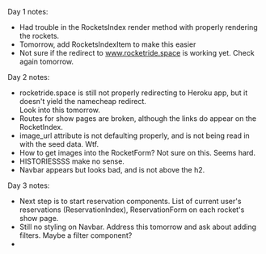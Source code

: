 Day 1 notes:

- Had trouble in the RocketsIndex render method with properly rendering the rockets.
- Tomorrow, add RocketsIndexItem to make this easier
- Not sure if the redirect to www.rocketride.space is working yet.  Check again tomorrow.  

Day 2 notes:

- rocketride.space is still not properly redirecting to Heroku app, but it doesn't yield the namecheap redirect.  
Look into this tomorrow.
- Routes for show pages are broken, although the links do appear on the RocketIndex.  
- image_url attribute is not defaulting properly, and is not being read in with the seed data. Wtf.  
- How to get images into the RocketForm?  Not sure on this.  Seems hard.
- HISTORIESSSS make no sense.  
- Navbar appears but looks bad, and is not above the h2.  

Day 3 notes:

- Next step is to start reservation components.  List of current user's reservations (ReservationIndex),
ReservationForm on each rocket's show page.
- Still no styling on Navbar.  Address this tomorrow and ask about adding filters.  Maybe a filter component?  
- 

